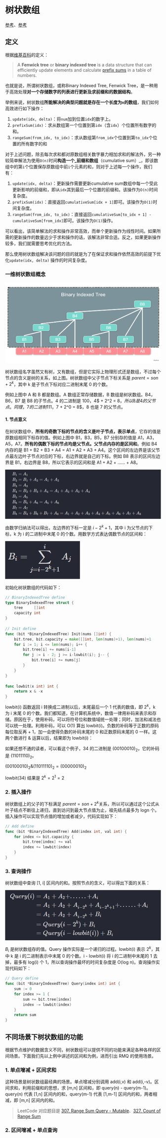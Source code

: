 # 树状数组

[参考](https://halfrost.com/binary_indexed_tree/)、[参考](https://blog.csdn.net/Yaokai_AssultMaster/article/details/79492190)

## 定义

根据[维基百科](https://en.wikipedia.org/wiki/Fenwick_tree)的定义：

> A **Fenwick tree** or **binary indexed tree** is a data structure that can efficiently update elements and calculate [prefix sums](https://en.wikipedia.org/wiki/Prefix_sum) in a table of numbers.

也就是说，所谓树状数组，或称Binary Indexed Tree, Fenwick Tree，是一种用于高效处理**对一个存储数字的列表进行更新及求前缀和的数据结构**。

举例来说，树状数组**所能解决的典型问题就是存在一个长度为`n`的数组**，我们如何高效进行如下操作：

1. `update(idx, delta)`：将`num`加到位置`idx`的数字上。
2. `prefixSum(idx)`：求从数组第一个位置到第`idx`（含`idx`）个位置所有数字的和。
3. `rangeSum(from_idx, to_idx)`：求从数组第`from_idx`个位置到第`to_idx`个位置的所有数字的和

对于上述问题，除去每次求和都对原数组相关数字暴力相加求和的解法外，另一种较简单解法为使用`O(n)`时间**构造一个_前缀和数组**（cumulative sum）_，即该数组中的第`i`个位置保存原数组中前`i`个元素的和，则对于上述每一个操作，我们有：

1. `update(idx, delta)`：更新操作需要更新cumulative sum数组中每一个受此更新影响的前缀和，即从`idx`其到最后一个位置的前缀和。该操作为`O(n)`时间复杂度。
2. `prefixSum(idx)`：直接返回`cumulativeSum[idx + 1]`即可。该操作为`O(1)`时间复杂度。
3. `rangeSum(from_idx, to_idx)`：直接返回`cumulativeSum[to_idx + 1] - cumulativeSum[from_idx]`即可。该操作为`O(1)`操作。

可以看出，该简单解法的求和操作非常高效，而单个更新操作为线性时间。如果所需的更新操作的数量远少于求和操作的话，该解法非常合适。反之，如果更新操作较多，我们就需要思考优化的方法。

那么使用树状数组解决该问题的目的就是为了在保证求和操作依然高效的前提下优化`update(idx, delta)` 操作的时间复杂度。

### 一维树状数组概念

![img](https://raw.githubusercontent.com/Simin-hub/Picture/master/img/152_0.png)

树状数组名字虽然又有树，又有数组，但是它实际上物理形式还是数组，不过每个节点的含义是树的关系，如上图。树状数组中父子节点下标关系是 $parent=son+2^k$，其中 k 是子节点下标对应二进制末尾 0 的个数。

例如上图中 A 和 B 都是数组。A 数组正常存储数据，B 数组是树状数组。B4，B6，B7 是 B8 的子节点。4 的二进制是 100，4$ + 2^2 = 8$，所以 8 是 4 的父节点。同理，7 的二进制 111，$7 + 2^0 = 8$，8 也是 7 的父节点。

#### 1. 节点意义

在树状数组中，**所有的奇数下标的节点的含义是叶子节点，表示单点**，它存的值是原数组相同下标存的值。例如上图中 B1，B3，B5，B7 分别存的值是 A1，A3，A5，A7。**所有的偶数下标的节点均是父节点。父节点内存的是区间和**。例如 B4 内存的是 B1 + B2 + B3 + A4 = A1 + A2 + A3 + A4。这个区间的左边界是该父节点最左边叶子节点对应的下标，右边界就是自己的下标。例如 B8 表示的区间左边界是 B1，右边界是 B8，所以它表示的区间和是 A1 + A2 + …… + A8。

![image-20220731102211845](https://raw.githubusercontent.com/Simin-hub/Picture/master/img/image-20220731102211845.png)

由数学归纳法可以得出，左边界的下标一定是 $i−2^k+1$，其中 i 为父节点的下标，k 为 i 的二进制中末尾 0 的个数。用数学方式表达偶数节点的区间和：

![image-20220731102835909](https://raw.githubusercontent.com/Simin-hub/Picture/master/img/image-20220731102835909.png)

初始化树状数组的代码如下：

```go
// BinaryIndexedTree define
type BinaryIndexedTree struct {
	tree     []int
	capacity int
}

// Init define
func (bit *BinaryIndexedTree) Init(nums []int) {
	bit.tree, bit.capacity = make([]int, len(nums)+1), len(nums)+1
	for i := 1; i <= len(nums); i++ {
		bit.tree[i] += nums[i-1]
		for j := i - 2; j >= i-lowbit(i); j-- {
			bit.tree[i] += nums[j]
		}
	}
}

func lowbit(x int) int {
	return x & -x
}
```

lowbit(i) 函数返回 i 转换成二进制以后，末尾最后一个 1 代表的数值，即 $2^k$，k 为 i 末尾 0 的个数。我们都知道，在计算机系统中，数值一律用补码来表示和存储。原因在于，使用补码，可以将符号位和数值域统一处理；同时，加法和减法也可以统一处理。利用补码，可以 O(1) 算出 lowbit(i)。负数的补码等于正数的原码每位取反再 + 1，加一会使得负数的补码末尾的 0 和正数原码末尾的 0 一样。这两个数进行 & 运算以后，结果即为 lowbit(i)：

如果还想不通的读者，可以看这个例子，34 的二进制是 $(00100010)_2$，它的补码是 $(11011110)_2$。

 $(00100010)_2 \& (11011110)_2 =(00000010)_2$

lowbit(34) 结果是 $2^k=2^1=2$

### 2. 插入操作

树状数组上的父子的下标满足 $parent=son+2^k$关系，所以可以通过这个公式从叶子结点不断往上递归，直到访问到最大节点值为止，祖先结点最多为 logn 个。插入操作可以实现节点值的增加或者减少，代码实现如下：

```go
// Add define
func (bit *BinaryIndexedTree) Add(index int, val int) {
	for index <= bit.capacity {
		bit.tree[index] += val
		index += lowbit(index)
	}
}
```

### 3. 查询操作

树状数组中查询 [1, i] 区间内的和。按照节点的含义，可以得出下面的关系：

![image-20220731103348735](https://raw.githubusercontent.com/Simin-hub/Picture/master/img/image-20220731103348735.png)

$B_i$ 是树状数组存的值。Query 操作实际是一个递归的过程。lowbit(i) 表示 $2^k$，其中 k 是 i 的二进制表示中末尾 0 的个数。i - lowbit(i) 将 i 的二进制中末尾的 1 去掉，最多有 log(i) 个 1，所以查询操作最坏的时间复杂度是 O(log n)。查询操作实现代码如下：

```go
// Query define
func (bit *BinaryIndexedTree) Query(index int) int {
	sum := 0
	for index >= 1 {
		sum += bit.tree[index]
		index -= lowbit(index)
	}
	return sum
}
```

## 不同场景下树状数组的功能

根据节点维护的数据含义不同，树状数组可以提供不同的功能来满足各种各样的区间场景。下面我们先以上例中讲述的区间和为例，进而引出 RMQ 的使用场景。

### 1. 单点增减 + 区间求和

这种场景是树状数组最经典的场景。单点增减分别调用 add(i,v) 和 add(i,-v)。区间求和，利用前缀和的思想，求 [m,n] 区间和，即 query(n) - query(m-1)。query(n) 代表 [1,n] 区间内的和，query(m-1) 代表 [1,m-1] 区间内的和，两者相减，即 [m,n] 区间内的和。

> LeetCode 对应题目是 [307. Range Sum Query - Mutable](https://books.halfrost.com/leetcode/ChapterFour/0300~0399/0307.Range-Sum-Query-Mutable/)、[327. Count of Range Sum](https://books.halfrost.com/leetcode/ChapterFour/0300~0399/0327.Count-of-Range-Sum/)

### 2. 区间增减 + 单点查询